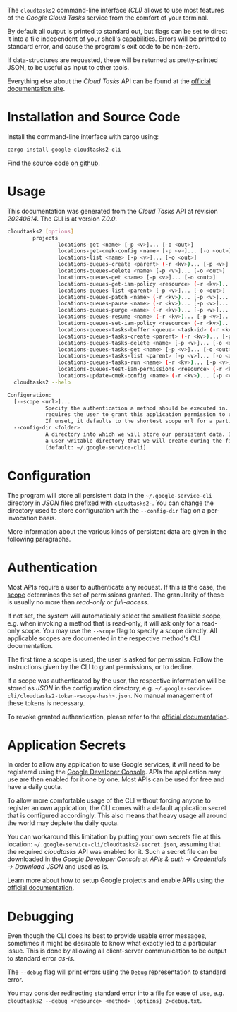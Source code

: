 <!---
DO NOT EDIT !
This file was generated automatically from 'src/generator/templates/cli/README.md.mako'
DO NOT EDIT !
-->
The `cloudtasks2` command-line interface *(CLI)* allows to use most features of the *Google Cloud Tasks* service from the comfort of your terminal.

By default all output is printed to standard out, but flags can be set to direct it into a file independent of your shell's
capabilities. Errors will be printed to standard error, and cause the program's exit code to be non-zero.

If data-structures are requested, these will be returned as pretty-printed JSON, to be useful as input to other tools.

Everything else about the *Cloud Tasks* API can be found at the
[official documentation site](https://cloud.google.com/tasks/).

# Installation and Source Code

Install the command-line interface with cargo using:

```bash
cargo install google-cloudtasks2-cli
```

Find the source code [on github](https://github.com/Byron/google-apis-rs/tree/main/gen/cloudtasks2-cli).

# Usage

This documentation was generated from the *Cloud Tasks* API at revision *20240614*. The CLI is at version *7.0.0*.

```bash
cloudtasks2 [options]
        projects
                locations-get <name> [-p <v>]... [-o <out>]
                locations-get-cmek-config <name> [-p <v>]... [-o <out>]
                locations-list <name> [-p <v>]... [-o <out>]
                locations-queues-create <parent> (-r <kv>)... [-p <v>]... [-o <out>]
                locations-queues-delete <name> [-p <v>]... [-o <out>]
                locations-queues-get <name> [-p <v>]... [-o <out>]
                locations-queues-get-iam-policy <resource> (-r <kv>)... [-p <v>]... [-o <out>]
                locations-queues-list <parent> [-p <v>]... [-o <out>]
                locations-queues-patch <name> (-r <kv>)... [-p <v>]... [-o <out>]
                locations-queues-pause <name> (-r <kv>)... [-p <v>]... [-o <out>]
                locations-queues-purge <name> (-r <kv>)... [-p <v>]... [-o <out>]
                locations-queues-resume <name> (-r <kv>)... [-p <v>]... [-o <out>]
                locations-queues-set-iam-policy <resource> (-r <kv>)... [-p <v>]... [-o <out>]
                locations-queues-tasks-buffer <queue> <task-id> (-r <kv>)... [-p <v>]... [-o <out>]
                locations-queues-tasks-create <parent> (-r <kv>)... [-p <v>]... [-o <out>]
                locations-queues-tasks-delete <name> [-p <v>]... [-o <out>]
                locations-queues-tasks-get <name> [-p <v>]... [-o <out>]
                locations-queues-tasks-list <parent> [-p <v>]... [-o <out>]
                locations-queues-tasks-run <name> (-r <kv>)... [-p <v>]... [-o <out>]
                locations-queues-test-iam-permissions <resource> (-r <kv>)... [-p <v>]... [-o <out>]
                locations-update-cmek-config <name> (-r <kv>)... [-p <v>]... [-o <out>]
  cloudtasks2 --help

Configuration:
  [--scope <url>]...
            Specify the authentication a method should be executed in. Each scope
            requires the user to grant this application permission to use it.
            If unset, it defaults to the shortest scope url for a particular method.
  --config-dir <folder>
            A directory into which we will store our persistent data. Defaults to
            a user-writable directory that we will create during the first invocation.
            [default: ~/.google-service-cli]

```

# Configuration

The program will store all persistent data in the `~/.google-service-cli` directory in *JSON* files prefixed with `cloudtasks2-`.  You can change the directory used to store configuration with the `--config-dir` flag on a per-invocation basis.

More information about the various kinds of persistent data are given in the following paragraphs.

# Authentication

Most APIs require a user to authenticate any request. If this is the case, the [scope][scopes] determines the
set of permissions granted. The granularity of these is usually no more than *read-only* or *full-access*.

If not set, the system will automatically select the smallest feasible scope, e.g. when invoking a
method that is read-only, it will ask only for a read-only scope.
You may use the `--scope` flag to specify a scope directly.
All applicable scopes are documented in the respective method's CLI documentation.

The first time a scope is used, the user is asked for permission. Follow the instructions given
by the CLI to grant permissions, or to decline.

If a scope was authenticated by the user, the respective information will be stored as *JSON* in the configuration
directory, e.g. `~/.google-service-cli/cloudtasks2-token-<scope-hash>.json`. No manual management of these tokens
is necessary.

To revoke granted authentication, please refer to the [official documentation][revoke-access].

# Application Secrets

In order to allow any application to use Google services, it will need to be registered using the
[Google Developer Console][google-dev-console]. APIs the application may use are then enabled for it
one by one. Most APIs can be used for free and have a daily quota.

To allow more comfortable usage of the CLI without forcing anyone to register an own application, the CLI
comes with a default application secret that is configured accordingly. This also means that heavy usage
all around the world may deplete the daily quota.

You can workaround this limitation by putting your own secrets file at this location:
`~/.google-service-cli/cloudtasks2-secret.json`, assuming that the required *cloudtasks* API
was enabled for it. Such a secret file can be downloaded in the *Google Developer Console* at
*APIs & auth -> Credentials -> Download JSON* and used as is.

Learn more about how to setup Google projects and enable APIs using the [official documentation][google-project-new].


# Debugging

Even though the CLI does its best to provide usable error messages, sometimes it might be desirable to know
what exactly led to a particular issue. This is done by allowing all client-server communication to be
output to standard error *as-is*.

The `--debug` flag will print errors using the `Debug` representation to standard error.

You may consider redirecting standard error into a file for ease of use, e.g. `cloudtasks2 --debug <resource> <method> [options] 2>debug.txt`.


[scopes]: https://developers.google.com/+/api/oauth#scopes
[revoke-access]: http://webapps.stackexchange.com/a/30849
[google-dev-console]: https://console.developers.google.com/
[google-project-new]: https://developers.google.com/console/help/new/

